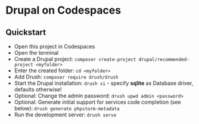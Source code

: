 # Drupal on Codespaces

## Quickstart

* Open this project in Codespaces
* Open the terminal
* Create a Drupal project: `composer create-project drupal/recommended-project <myfolder>`
* Enter the created folder: `cd <myfolder>`
* Add Drush: `composer require drush/drush`
* Start the Drupal installation: `drush si` - specify **sqlite** as Database driver, defaults otherwise!
* Optional: Change the admin password: `drush upwd admin <password>`
* Optional: Generate initial support for services code completion (see below): `drush generate phpstorm-metadata`
* Run the development server: `drush serve`
